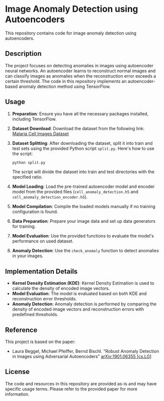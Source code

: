 # Image Anomaly Detection using Autoencoders

This repository contains code for image anomaly detection using autoencoders.

## Description
The project focuses on detecting anomalies in images using autoencoder neural networks. An autoencoder learns to reconstruct normal images and can classify images as anomalies when the reconstruction error exceeds a certain threshold. The code in this repository implements an autoencoder-based anomaly detection method using TensorFlow.

## Usage
1. **Preparation**: Ensure you have all the necessary packages installed, including TensorFlow.

2. **Dataset Download**: Download the dataset from the following link:
   [Malaria Cell Images Dataset](https://data.lhncbc.nlm.nih.gov/public/Malaria/cell_images.zip)

3. **Dataset Splitting**: After downloading the dataset, split it into train and test sets using the provided Python script `split.py`. Here's how to use the script:
   
   ```bash
   python split.py
   ```

   The script will divide the dataset into train and test directories with the specified ratio.

4. **Model Loading**: Load the pre-trained autoencoder model and encoder model from the provided files (`cell_anomaly_detection.h5` and `cell_anomaly_detection_encoder.h5`).

5. **Model Compilation**: Compile the loaded models manually if no training configuration is found.

6. **Data Preparation**: Prepare your image data and set up data generators for training.

7. **Model Evaluation**: Use the provided functions to evaluate the model's performance on used dataset.

8. **Anomaly Detection**: Use the `check_anomaly` function to detect anomalies in your images.

## Implementation Details
- **Kernel Density Estimation (KDE)**: Kernel Density Estimation is used to calculate the density of encoded image vectors.
- **Model Evaluation**: The model is evaluated based on both KDE and reconstruction error thresholds.
- **Anomaly Detection**: Anomaly detection is performed by comparing the density of encoded image vectors and reconstruction errors with predefined thresholds.

## Reference
This project is based on the paper:
- Laura Beggel, Michael Pfeiffer, Bernd Bischl. "Robust Anomaly Detection in Images using Adversarial Autoencoders" [arXiv:1901.06355 [cs.LG]](https://arxiv.org/abs/1901.06355)

## License
The code and resources in this repository are provided as-is and may have specific usage terms. Please refer to the provided paper for more information.
